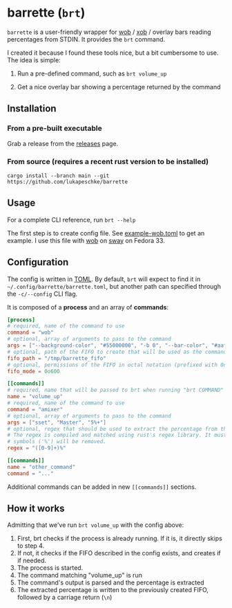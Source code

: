 # barrette (`brt`)

``barrette`` is a user-friendly wrapper for [wob](https://github.com/francma/wob) /
[xob](https://github.com/florentc/xob) / overlay bars reading percentages from STDIN. It provides the `brt`
command.

I created it because I found these tools nice, but a bit cumbersome to use. The idea is simple:

1. Run a pre-defined command, such as `brt volume_up`

2. Get a nice overlay bar showing a percentage returned by the command

## Installation

### From a pre-built executable

Grab a release from the [releases](https://github.com/lukapeschke/barrette/releases) page.

### From source (requires a recent rust version to be installed)

```
cargo install --branch main --git https://github.com/lukapeschke/barrette
```

## Usage

For a complete CLI reference, run `brt --help`

The first step is to create config file. See [example-wob.toml](https://github.com/lukapeschke/barrette/blob/main/example-wob.toml) to get an example. I use this file with [wob](https://github.com/francma/wob)
on [sway](https://github.com/swaywm/sway) on Fedora 33.

## Configuration

The config is written in [TOML](https://toml.io). By default, `brt` will expect to find it in
`~/.config/barrette/barrette.toml`, but another path can specified through the `-c/--config` CLI flag.

It is composed of a **process** and an array of **commands**:

```toml
[process]
# required, name of the command to use
command = "wob"
# optional, array of arguments to pass to the command
args = ["--background-color", "#55000000", "-b 0", "--bar-color", "#aaffffff"]
# optional, path of the FIFO to create that will be used as the command's STDIN. Defaults to "/tmp/barrette_fifo"
fifo_path = "/tmp/barrette_fifo"
# optional, permissions of the FIFO in octal notation (prefixed with 0o)
fifo_mode = 0o600

[[commands]]
# required, name that will be passed to brt when running "brt COMMAND"
name = "volume_up"
# required, name of the command to use
command = "amixer"
# optional, array of arguments to pass to the command
args = ["sset", "Master", "5%+"]
# optional, regex that should be used to extract the percentage from the command's output. Defaults to "([0-9]+)%".
# The regex is compiled and matched using rust's regex library. It must include one unnamed capture group. Percentage
# symbols ('%') will be removed.
regex = "([0-9]+)%"

[[commands]]
name = "other_command"
command = "..."
```

Additional commands can be added in new `[[commands]]` sections.

## How it works

Admitting that we've run `brt volume_up` with the config above:

1. First, brt checks if the process is already running. If it is, it directly skips to step 4.
2. If not, it checks if the FIFO described in the config exists, and creates if if needed.
3. The process is started.
4. The command matching "volume_up" is run
5. The command's output is parsed and the percentage is extracted
6. The extracted percentage is written to the previously created FIFO, followed by a carriage return (`\n`)
